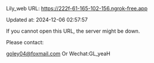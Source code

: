 Lily_web URL: https://222f-61-165-102-156.ngrok-free.app

Updated at: 2024-12-06 02:57:57

If you cannot open this URL, the server might be down.

Please contact: 

goley04@foxmail.com Or Wechat:GL_yeaH